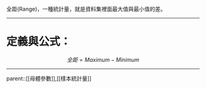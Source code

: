 全距(Range)，一種統計量，就是資料集裡面最大值與最小值的差。
- - -
# 定義與公式：
$$全距=Maximum-Minimum$$
- - -
parent::[[母體參數]],[[樣本統計量]]
